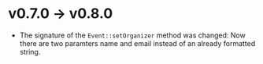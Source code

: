 # v0.7.0 -> v0.8.0

- The signature of the ```Event::setOrganizer``` method was changed: Now there are
two paramters name and email instead of an already formatted string.
